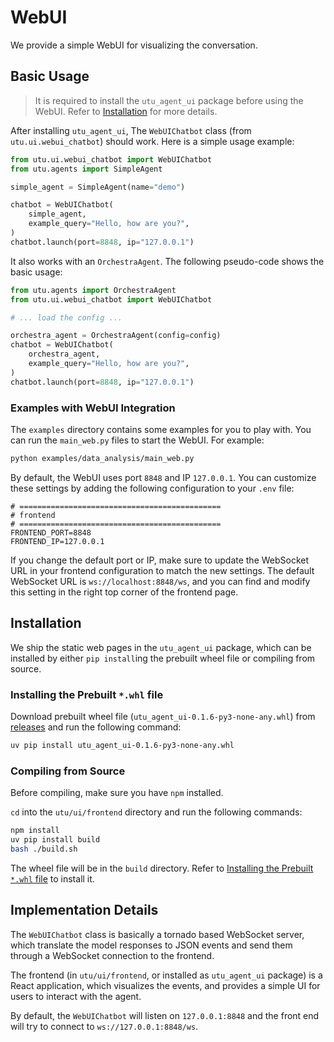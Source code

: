 # WebUI

We provide a simple WebUI for visualizing the conversation.

## Basic Usage

> It is required to install the `utu_agent_ui` package before using the WebUI. Refer to [Installation](#installation) for more details.

After installing `utu_agent_ui`, The `WebUIChatbot` class (from `utu.ui.webui_chatbot`) should work. Here is a simple usage example:

```python
from utu.ui.webui_chatbot import WebUIChatbot
from utu.agents import SimpleAgent

simple_agent = SimpleAgent(name="demo")

chatbot = WebUIChatbot(
    simple_agent,
    example_query="Hello, how are you?",
)
chatbot.launch(port=8848, ip="127.0.0.1")
```

It also works with an `OrchestraAgent`. The following pseudo-code shows the basic usage:

```python
from utu.agents import OrchestraAgent
from utu.ui.webui_chatbot import WebUIChatbot

# ... load the config ...

orchestra_agent = OrchestraAgent(config=config)
chatbot = WebUIChatbot(
    orchestra_agent,
    example_query="Hello, how are you?",
)
chatbot.launch(port=8848, ip="127.0.0.1")
```

### Examples with WebUI Integration

The `examples` directory contains some examples for you to play with. You can run the `main_web.py` files to start the WebUI. For example:

```bash
python examples/data_analysis/main_web.py
```

By default, the WebUI uses port `8848` and IP `127.0.0.1`. You can customize these settings by adding the following configuration to your `.env` file:

```env
# =============================================
# frontend
# =============================================
FRONTEND_PORT=8848
FRONTEND_IP=127.0.0.1
```

If you change the default port or IP, make sure to update the WebSocket URL in your frontend configuration to match the new settings. The default WebSocket URL is `ws://localhost:8848/ws`, and you can find and modify this setting in the right top corner of the frontend page.

## Installation

We ship the static web pages in the `utu_agent_ui` package, which can be installed by either `pip install`ing the prebuilt wheel file or compiling from source.

### Installing the Prebuilt `*.whl` file

Download prebuilt wheel file (`utu_agent_ui-0.1.6-py3-none-any.whl`) from [releases](https://github.com/TencentCloudADP/youtu-agent/releases) and run the following command:

```bash
uv pip install utu_agent_ui-0.1.6-py3-none-any.whl
```

### Compiling from Source

Before compiling, make sure you have `npm` installed.

`cd` into the `utu/ui/frontend` directory and run the following commands:

```bash
npm install
uv pip install build
bash ./build.sh
```

The wheel file will be in the `build` directory. Refer to [Installing the Prebuilt `*.whl` file](#installing-the-prebuilt-whl-file) to install it.

## Implementation Details

The `WebUIChatbot` class is basically a tornado based WebSocket server, which translate the model responses to JSON events and send them through a WebSocket connection to the frontend.

The frontend (in `utu/ui/frontend`, or installed as `utu_agent_ui` package) is a React application, which visualizes the events, and provides a simple UI for users to interact with the agent.

By default, the `WebUIChatbot` will listen on `127.0.0.1:8848` and the front end will try to connect to `ws://127.0.0.1:8848/ws`.